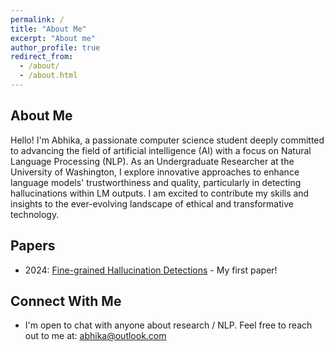 ```yaml
---
permalink: /
title: "About Me"
excerpt: "About me"
author_profile: true
redirect_from: 
  - /about/
  - /about.html
---
```


## About Me
Hello! I'm Abhika, a passionate computer science student deeply committed to advancing the field of artificial intelligence (AI) with a focus on Natural Language Processing (NLP). As an Undergraduate Researcher at the University of Washington, I explore innovative approaches to enhance language models' trustworthiness and quality, particularly in detecting hallucinations within LM outputs. I am excited to contribute my skills and insights to the ever-evolving landscape of ethical and transformative technology.

## Papers
- 2024: [Fine-grained Hallucination Detections](https://arxiv.org/abs/2401.06855) - My first paper!

## Connect With Me
- I'm open to chat with anyone about research / NLP. Feel free to reach out to me at: abhika@outlook.com
